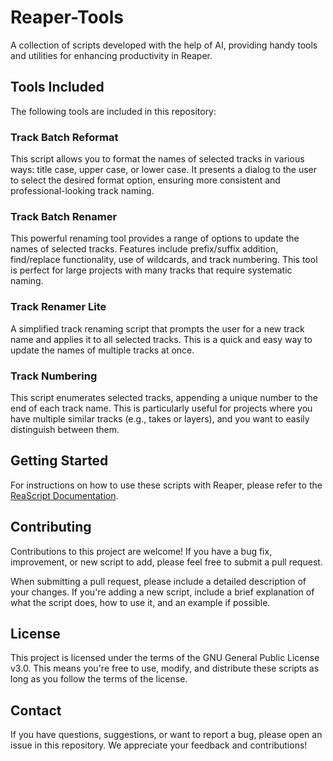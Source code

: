 # Reaper-Tools

A collection of scripts developed with the help of AI, providing handy tools and utilities for enhancing productivity in Reaper.

## Tools Included

The following tools are included in this repository:

### Track Batch Reformat

This script allows you to format the names of selected tracks in various ways: title case, upper case, or lower case. It presents a dialog to the user to select the desired format option, ensuring more consistent and professional-looking track naming.

### Track Batch Renamer

This powerful renaming tool provides a range of options to update the names of selected tracks. Features include prefix/suffix addition, find/replace functionality, use of wildcards, and track numbering. This tool is perfect for large projects with many tracks that require systematic naming.

### Track Renamer Lite

A simplified track renaming script that prompts the user for a new track name and applies it to all selected tracks. This is a quick and easy way to update the names of multiple tracks at once.

### Track Numbering

This script enumerates selected tracks, appending a unique number to the end of each track name. This is particularly useful for projects where you have multiple similar tracks (e.g., takes or layers), and you want to easily distinguish between them.

## Getting Started

For instructions on how to use these scripts with Reaper, please refer to the [ReaScript Documentation](https://www.reaper.fm/sdk/reascript/reascript.php).

## Contributing

Contributions to this project are welcome! If you have a bug fix, improvement, or new script to add, please feel free to submit a pull request.

When submitting a pull request, please include a detailed description of your changes. If you're adding a new script, include a brief explanation of what the script does, how to use it, and an example if possible.

## License

This project is licensed under the terms of the GNU General Public License v3.0. This means you're free to use, modify, and distribute these scripts as long as you follow the terms of the license.

## Contact

If you have questions, suggestions, or want to report a bug, please open an issue in this repository. We appreciate your feedback and contributions!

